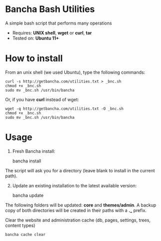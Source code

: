 # Bancha Bash Utilities

A simple bash script that performs many operations

- Requires: **UNIX shell**, **wget** or **curl**, **tar**
- Tested on: **Ubuntu 11+**


# How to install

From an unix shell (we used Ubuntu), type the following commands:

    curl -s http://getbancha.com/utilities.txt > _bnc.sh
    chmod +x _bnc.sh
    sudo mv _bnc.sh /usr/bin/bancha


Or, if you have **curl** instead of wget:

    wget -q http://getbancha.com/utilities.txt -O _bnc.sh
    chmod +x _bnc.sh
    sudo mv _bnc.sh /usr/bin/bancha


# Usage

1. Fresh Bancha install:

    bancha install


The script will ask you for a directory (leave blank to install in the current path).


2. Update an existing installation to the latest available version:

    bancha update


The following folders will be updated: **core** and **themes/admin**.
A backup copy of both directories will be created in their paths with a **._** prefix.


Clear the website and administration cache (db, pages, settings, trees, content types)

    bancha cache clear